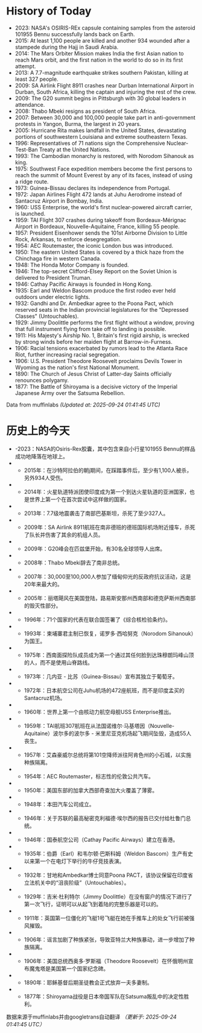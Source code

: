 # History of Today 

- 2023: NASA's OSIRIS-REx capsule containing samples from the asteroid 101955 Bennu successfully lands back on Earth.
- 2015: At least 1,100 people are killed and another 934 wounded after a stampede during the Hajj in Saudi Arabia.
- 2014: The Mars Orbiter Mission makes India the first Asian nation to reach Mars orbit, and the first nation in the world to do so in its first attempt.
- 2013: A 7.7-magnitude earthquake strikes southern Pakistan, killing at least 327 people.
- 2009: SA Airlink Flight 8911 crashes near Durban International Airport in Durban, South Africa, killing the captain and injuring the rest of the crew.
- 2009: The G20 summit begins in Pittsburgh with 30 global leaders in attendance.
- 2008: Thabo Mbeki resigns as president of South Africa.
- 2007: Between 30,000 and 100,000 people take part in anti-government protests in Yangon, Burma, the largest in 20 years.
- 2005: Hurricane Rita makes landfall in the United States, devastating portions of southwestern Louisiana and extreme southeastern Texas.
- 1996: Representatives of 71 nations sign the Comprehensive Nuclear-Test-Ban Treaty at the United Nations.
- 1993: The Cambodian monarchy is restored, with Norodom Sihanouk as king.
- 1975: Southwest Face expedition members become the first persons to reach the summit of Mount Everest by any of its faces, instead of using a ridge route.
- 1973: Guinea-Bissau declares its independence from Portugal.
- 1972: Japan Airlines Flight 472 lands at Juhu Aerodrome instead of Santacruz Airport in Bombay, India.
- 1960: USS Enterprise, the world's first nuclear-powered aircraft carrier, is launched.
- 1959: TAI Flight 307 crashes during takeoff from Bordeaux-Mérignac Airport in Bordeaux, Nouvelle-Aquitaine, France, killing 55 people.
- 1957: President Eisenhower sends the 101st Airborne Division to Little Rock, Arkansas, to enforce desegregation.
- 1954: AEC Routemaster, the iconic London bus was introduced.
- 1950: The eastern United States is covered by a thick haze from the Chinchaga fire in western Canada.
- 1948: The Honda Motor Company is founded.
- 1946: The top-secret Clifford-Elsey Report on the Soviet Union is delivered to President Truman.
- 1946: Cathay Pacific Airways is founded in Hong Kong.
- 1935: Earl and Weldon Bascom produce the first rodeo ever held outdoors under electric lights.
- 1932: Gandhi and Dr. Ambedkar agree to the Poona Pact, which reserved seats in the Indian provincial legislatures for the "Depressed Classes" (Untouchables).
- 1929: Jimmy Doolittle performs the first flight without a window, proving that full instrument flying from take off to landing is possible.
- 1911: His Majesty's Airship No. 1, Britain's first rigid airship, is wrecked by strong winds before her maiden flight at Barrow-in-Furness.
- 1906: Racial tensions exacerbated by rumors lead to the Atlanta Race Riot, further increasing racial segregation.
- 1906: U.S. President Theodore Roosevelt proclaims Devils Tower in Wyoming as the nation's first National Monument.
- 1890: The Church of Jesus Christ of Latter-day Saints officially renounces polygamy.
- 1877: The Battle of Shiroyama is a decisive victory of the Imperial Japanese Army over the Satsuma Rebellion.

Data from muffinlabs
*(Updated at: 2025-09-24 01:41:45 UTC)*

# 历史上的今天 

- -2023：NASA的Osiris-Rex胶囊，其中包含来自小行星101955 Bennu的样品成功地降落在地球上。
- -  2015年：在沙特阿拉伯的朝j期间，在踩踏事件后，至少有1,100人被杀，另外934人受伤。
- -  2014年：火星轨道特派团使印度成为第一个到达火星轨道的亚洲国家，也是世界上第一个在首次尝试中这样做的国家。
- -  2013年：7.7级地震袭击了南部巴基斯坦，杀死了至少327人。
- -  2009年：SA Airlink 8911航班在南非德班的德班国际机场附近撞车，杀死了队长并伤害了其余的机组人员。
- -  2009年：G20峰会在匹兹堡开始，有30名全球领导人出席。
- -  2008年：Thabo Mbeki辞去了南非总统。
- -  2007年：30,000至100,000人参加了缅甸仰光的反政府抗议活动，这是20年来最大的。
- -  2005年：丽塔飓风在美国登陆，路易斯安那州西南部和德克萨斯州西南部的毁灭性部分。
- -  1996年：71个国家的代表在联合国签署了《综合核检验条约》。
- -  1993年：柬埔寨君主制已恢复，诺罗多·西哈努克（Norodom Sihanouk）为国王。
- -  1975年：西南面探险队成员成为第一个通过其任何脸到达珠穆朗玛峰山顶的人，而不是使用山脊路线。
- -  1973年：几内亚 - 比苏（Guinea-Bissau）宣布其独立于葡萄牙。
- -  1972年：日本航空公司在Juhu机场的472座航班，而不是印度孟买的Santacruz机场。
- -  1960年：世界上第一个由核动力航空母舰USS Enterprise推出。
- -  1959年：TAI航班307航班在从法国诺维尔·马基塔因（Nouvelle-Aquitaine）波尔多的波尔多 - 米里尼亚克机场起飞期间坠毁，造成55人丧生。
- -  1957年：艾森豪威尔总统将第101空降师派往阿肯色州的小石城，以实施种族隔离。
- -  1954年：AEC Routemaster，标志性的伦敦公共汽车。
- -  1950年：美国东部的加拿大西部奇查加大火覆盖了薄雾。
- -  1948年：本田汽车公司成立。
- -  1946年：关于苏联的最高秘密克利福德·埃尔西的报告已交付给杜鲁门总统。
- -  1946年：国泰航空公司（Cathay Pacific Airways）建立在香港。
- -  1935年：伯爵（Earl）和韦尔顿·巴斯科姆（Weldon Bascom）生产有史以来第一个在电灯下举行的牛仔竞技表演。
- -  1932年：甘地和Ambedkar博士同意Poona PACT，该协议保留在印度省立法机关中的“沮丧阶级”（Untouchables）。
- -  1929年：吉米·杜利特尔（Jimmy Doolittle）在没有窗户的情况下进行了第一次飞行，证明可以从起飞到着陆的完整乐器是可以的。
- -  1911年：英国第一位僵化的飞艇1号飞艇在她在手推车上的处女飞行前被强风摧毁。
- -  1906年：谣言加剧了种族紧张，导致亚特兰大种族暴动，进一步增加了种族隔离。
- -  1906年：美国总统西奥多·罗斯福（Theodore Roosevelt）在怀俄明州宣布魔鬼塔是美国第一个国家纪念碑。
- -  1890年：耶稣基督后期圣徒教会正式放弃一夫多妻制。
- -  1877年：Shiroyama战役是日本帝国军队在Satsuma叛乱中的决定性胜利。

数据来源于muffinlabs并由googletrans自动翻译
*（更新于: 2025-09-24 01:41:45 UTC）*